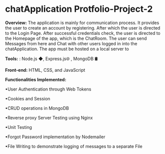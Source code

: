# chatApplication Protfolio-Project-2

**Overview:** 
The application is mainly for communication process. It provides the user to create an account by registering. After which the user is directed to the Login Page. After successful credentials check, the user is directed to the Homepage of the app, which is the ChatRoom. 
The user can send Messages from here and Chat with other users logged in into the chatApplication. The app must be hosted on a local server to 

**Tools:** : Node.js ◆, Express.js🌐 , MongoDB 🛢️  

**Front-end:** HTML, CSS, and JavaScript  

**Functionalities Implemented:**  

•User Authentication through  Web Tokens  

•Cookies and Session  

•CRUD operations in MongoDB  

•Reverse proxy Server Testing using Nginx  

•Unit Testing  

•Forgot Password implementation by Nodemailer  

•File Writing to demonstrate logging of messages to a separate File

